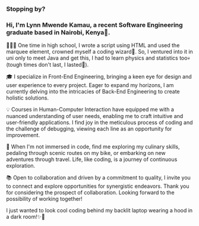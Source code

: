 ### Stopping by? 
### Hi, I'm Lynn Mwende Kamau, a recent Software Engineering graduate based in Nairobi, Kenya📍.

👩🏾‍💻 One time in high school, I wrote a script using HTML and used the marquee element, crowned myself a coding wizard🧨. So, I ventured into it in uni only to meet Java and get this, I had to learn physics and statistics too💀 (tough times don't last, I lasted🌵).

🎓 I specialize in Front-End Engineering, bringing a keen eye for design and user experience to every project. Eager to expand my horizons, I am currently delving into the intricacies of Back-End Engineering to create holistic solutions.

💡 Courses in Human-Computer Interaction have equipped me with a nuanced understanding of user needs, enabling me to craft intuitive and user-friendly applications. I find joy in the meticulous process of coding and the challenge of debugging, viewing each line as an opportunity for improvement.

🚀 When I'm not immersed in code, find me exploring my culinary skills, pedaling through scenic routes on my bike, or embarking on new adventures through travel. Life, like coding, is a journey of continuous exploration.

📚 Open to collaboration and driven by a commitment to quality, I invite you to connect and explore opportunities for synergistic endeavors. Thank you for considering the prospect of collaboration. Looking forward to the possibility of working together!

I just wanted to look cool coding behind my backlit laptop wearing a hood in a dark room!✨🔮

